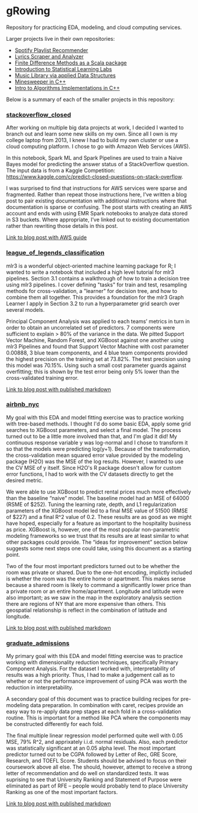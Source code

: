 # gRowing

Repository for practicing EDA, modeling, and cloud computing services. 

Larger projects live in their own repositories:
* [Spotify Playlist Recommender](https://github.com/ZackBarry/infinitePlaylists)
* [Lyrics Scraper and Analyzer](https://github.com/ZackBarry/LyricsScraper_Genius)
* [Finite Difference Methods as a Scala package](https://github.com/ZackBarry/FiniteDifferences)
* [Introduction to Statistical Learning Labs](https://github.com/ZackBarry/Introduction_to_Statistical_Learning)
* [Music Library via applied Data Structures](https://github.com/ZackBarry/MusicPlayer_Frontend)
* [Minesweeper in C++](https://github.com/ZackBarry/Minesweeper_Cpp)
* [Intro to Algorithms Implementations in C++](https://github.com/ZackBarry/Intro_to_Algorithms)

Below is a summary of each of the smaller projects in this repository:

### [stackoverflow_closed](https://github.com/ZackBarry/gRowing/tree/master/stackoverflow_closed)

After working on multiple big data projects at work, I decided I wanted to branch out and learn some new skills on my own. Since all I own is my college laptop from 2013, I knew I had to build my own cluster or use a cloud computing platform. I chose to go with Amazon Web Services (AWS).

In this notebook, Spark ML and Spark Pipelines are used to train a Naive Bayes model for predicting the answer status of a StackOverflow question.  The input data is from a Kaggle Competition: https://www.kaggle.com/c/predict-closed-questions-on-stack-overflow.  

I was surprised to find that instructions for AWS services were sparse and fragmented. Rather than repeat those instructions here, I've written a blog post to pair existing documentation with additional instructions where that documentation is sparse or confusing. The post starts with creating an AWS account and ends with using EMR Spark notebooks to analyze data stored in S3 buckets. Where appropriate, I’ve linked out to existing documentation rather than rewriting those details in this post.

[Link to blog post with AWS guide](https://zackbarry.github.io/blog/2020/aws-startup/)

### [league_of_legends_classification](https://github.com/ZackBarry/gRowing/tree/master/league_of_legends_classification)

mlr3 is a wonderful object-oriented machine learning package for R; I wanted to write a notebook that included a high level tutorial for mlr3 pipelines.  Section 3.1 contains a walkthrough of how to train a decision tree using mlr3 pipelines. I cover defining "tasks" for train and test, resampling methods for cross-validation, a "learner" for decision tree, and how to combine them all together.  This provides a foundation for the mlr3 Graph Learner I apply in Section 3.2 to run a hyperparameter grid search over several models.

Principal Component Analysis was applied to each teams’ metrics in turn in order to obtain an uncorrelated set of predictors. 7 components were sufficient to explain > 80% of the variance in the data. We pitted Support Vector Machine, Random Forest, and XGBoost against one another using mlr3 Pipelines and found that Support Vector Machine with cost parameter 0.00888, 3 blue team components, and 4 blue team components provided the highest precision on the training set at 73.82%. The test precision using this model was 70.15%. Using such a small cost parameter guards against overfitting; this is shown by the test error being only 5% lower than the cross-validated training error.

[Link to blog post with published markdown](https://zackbarry.github.io/blog/2020/applied-mlr3-pipelines/)

### [airbnb_nyc](https://github.com/ZackBarry/gRowing/tree/update-descriptions/airbnb_nyc)

My goal with this EDA and model fitting exercise was to practice working with tree-based methods. I thought I'd do some basic EDA, apply some grid searches to XGBoost parameters, and select a final model. The process turned out to be a little more involved than that, and I'm glad it did! My continuous response variable y was log-normal and I chose to transform it so that the models were predicting log(y+1). Because of the transformation, the cross-validation mean squared error value provided by the modeling package (H2O) was the MSE of the log results. However, I wanted to use the CV MSE of y itself. Since H2O's R package doesn't allow for custom error functions, I had to work with the CV datasets directly to get the desired metric.

We were able to use XGBoost to predict rental prices much more effectively than the baseline “naive” model. The baseline model had an MSE of 64000 (RSME of $252). Tuning the learning rate, depth, and L1 regularization parameters of the XGBoost model led to a final MSE value of 51500 (RMSE of $227) and a final R^2 value of 0.2. These results are as good as we might have hoped, especially for a feature as important to the hospitality business as price. XGBoost is, however, one of the most popular non-parametric modeling frameworks so we trust that its results are at least similar to what other packages could provide. The “ideas for improvement” section below suggests some next steps one could take, using this document as a starting point.

Two of the four most important predictors turned out to be whether the room was private or shared. Due to the one-hot encoding, implictly included is whether the room was the entire home or apartment. This makes sense because a shared room is likely to command a significantly lower price than a private room or an entire home/apartment. Longitude and latitude were also important; as we saw in the map in the exploratory analysis section there are regions of NY that are more expensive than others. This geospatial relationship is reflect in the combination of latitude and longitude.

[Link to blog post with published markdown](https://zackbarry.github.io/blog/2020/airbnb-price-prediction/)

### [graduate_admissions](https://github.com/ZackBarry/gRowing/tree/update-descriptions/graduate_admissions)

My primary goal with this EDA and model fitting exercise was to practice working with dimensionality reduction techniques, specifically Primary Component Analysis. For the dataset I worked with, interpretability of results was a high priority. Thus, I had to make a judgement call as to whether or not the performance improvement of using PCA was worth the reduction in interpretability.

A secondary goal of this document was to practice building recipes for pre-modeling data preparation. In combination with caret, recipes provide an easy way to re-apply data prep stages at each fold in a cross-validation routine. This is important for a method like PCA where the components may be constructed differently for each fold.

The final multiple linear regression model performed quite well with 0.05 MSE, 79% R^2, and apprixately i.i.d. normal residuals. Also, each predictor was statistically significant at an 0.05 alpha level. The most important predictor turned out to be CGPA followed by Letter of Rec, GRE Score, Research, and TOEFL Score. Students should be advised to focus on their coursework above all else. The should, however, attempt to receive a strong letter of recommendation and do well on standardized tests. It was suprising to see that University Ranking and Statement of Purpose were eliminated as part of RFE – people would probably tend to place University Ranking as one of the most important factors.

[Link to blog post with published markdown](https://zackbarry.github.io/blog/2020/graduate-admissions-prediction/)
